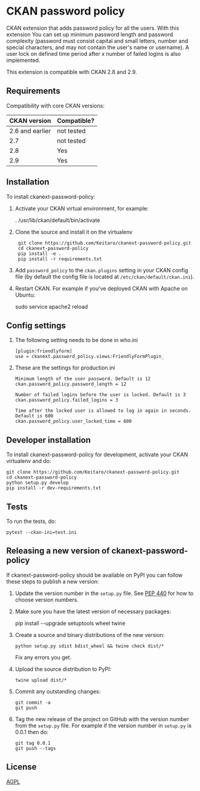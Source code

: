 # CKAN password policy 

CKAN extension that adds password policy for all the users. With this extension You can set up minimum password length
and password complexity (password must consist capital and small letters, number and special characters, and may not
contain the user's name or username). A user lock on defined time period after x number of failed logins is also
implemented.

This extension is compatible with CKAN 2.8 and 2.9.


## Requirements

Compatibility with core CKAN versions:

| CKAN version    | Compatible? |
| --------------- |-------------|
| 2.6 and earlier | not tested  |
| 2.7             | not tested  |
| 2.8             | Yes         |
| 2.9             | Yes         |



## Installation

To install ckanext-password-policy:

1. Activate your CKAN virtual environment, for example:

     . /usr/lib/ckan/default/bin/activate

2. Clone the source and install it on the virtualenv

   ``` 
    git clone https://github.com/Keitaro/ckanext-password-policy.git
    cd ckanext-password-policy
    pip install -e .
    pip install -r requirements.txt
   ``` 

3. Add `password_policy` to the `ckan.plugins` setting in your CKAN
   config file (by default the config file is located at
   `/etc/ckan/default/ckan.ini`).

4. Restart CKAN. For example if you've deployed CKAN with Apache on Ubuntu:

     sudo service apache2 reload


## Config settings

1. The following setting needs to be done in who.ini
	
   	```
	[plugin:friendlyform]
	use = ckanext.password_policy.views:FriendlyFormPlugin_
  	```


2. These are the settings for production.ini

   	```
	Minimum length of the user password. Default is 12
	ckan.password_policy.password_length = 12

	Number of failed logins before the user is locked. Default is 3
 	ckan.password_policy.failed_logins = 3

	Time after the locked user is allowed to log in again in seconds. Default is 600 
	ckan.password_policy.user_locked_time = 600
	```



## Developer installation

To install ckanext-password-policy for development, activate your CKAN virtualenv and
do:

    git clone https://github.com/Keitaro/ckanext-password-policy.git
    cd ckanext-password-policy
    python setup.py develop
    pip install -r dev-requirements.txt


## Tests

To run the tests, do:

    pytest --ckan-ini=test.ini


## Releasing a new version of ckanext-password-policy

If ckanext-password-policy should be available on PyPI you can follow these steps to publish a new version:

1. Update the version number in the `setup.py` file. See [PEP 440](http://legacy.python.org/dev/peps/pep-0440/#public-version-identifiers) for how to choose version numbers.

2. Make sure you have the latest version of necessary packages:

    pip install --upgrade setuptools wheel twine

3. Create a source and binary distributions of the new version:

       python setup.py sdist bdist_wheel && twine check dist/*

   Fix any errors you get.

4. Upload the source distribution to PyPI:

       twine upload dist/*

5. Commit any outstanding changes:

       git commit -a
       git push

6. Tag the new release of the project on GitHub with the version number from
   the `setup.py` file. For example if the version number in `setup.py` is
   0.0.1 then do:

       git tag 0.0.1
       git push --tags

## License

[AGPL](https://www.gnu.org/licenses/agpl-3.0.en.html)
